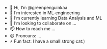 - 👋 Hi, I’m @greenpenguinkaa
- 👀 I’m interested in ML-engineering 
- 🌱 I’m currently learning Data Analysis and ML
- 💞️ I’m looking to collaborate on ...
- 📫 How to reach me ...
- 😄 Pronouns: ...
- ⚡ Fun fact: I have a small strong cat:)

<!---
greenpenguinkaa/greenpenguinkaa is a ✨ special ✨ repository because its `README.md` (this file) appears on your GitHub profile.
You can click the Preview link to take a look at your changes.
--->
